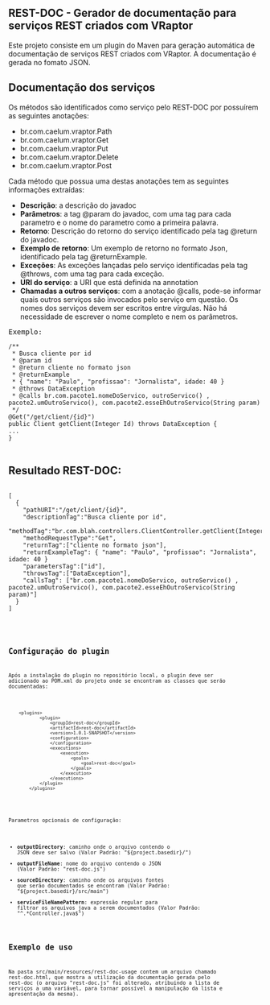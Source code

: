 ## REST-DOC - Gerador de documentação para serviços REST criados com VRaptor

Este projeto consiste em um plugin do Maven para geração automática de documentação de serviços REST criados com VRaptor.
A documentação é gerada no fomato JSON.


## Documentação dos serviços

Os métodos são identificados como serviço pelo REST-DOC por possuírem as seguintes anotações:

- br.com.caelum.vraptor.Path
- br.com.caelum.vraptor.Get
- br.com.caelum.vraptor.Put
- br.com.caelum.vraptor.Delete
- br.com.caelum.vraptor.Post

Cada método que possua uma destas anotações tem as seguintes informações extraídas:  

- **Descrição**: a descrição do javadoc  
- **Parâmetros**: a tag @param do javadoc, com uma tag para cada parametro e o nome do parametro como a primeira palavra.  
- **Retorno**: Descrição do retorno do serviço identificado pela tag @return do javadoc. 
- **Exemplo de retorno**: Um exemplo de retorno no formato Json, identificado pela tag @returnExample.
- **Exceções**: As exceções lançadas pelo serviço identificadas pela tag @throws, com uma tag para cada exceção.
- **URI do serviço**: a URI que está definida na annotation
- **Chamadas a outros serviços**: com a anotação @calls, pode-se informar quais outros serviços são invocados pelo serviço em questão. Os nomes 
dos serviços devem ser escritos entre vírgulas. Não há necessidade de escrever o nome completo e nem os parâmetros.

<pre>
Exemplo:
<code>
/**
 * Busca cliente por id
 * @param id
 * @return cliente no formato json
 * @returnExample
 * { "name": "Paulo", "profissao": "Jornalista", idade: 40 } 
 * @throws DataException
 * @calls br.com.pacote1.nomeDoServico, outroServico() , pacote2.umOutroServico(), com.pacote2.esseEhOutroServico(String param)
 */
@Get("/get/client/{id}")
public Client getClient(Integer Id) throws DataException {
...
}
</code>
</pre>


## Resultado REST-DOC:
<pre>
<code>
[
  {
    "pathURI":"/get/client/{id}",
    "descriptionTag":"Busca cliente por id",
    "methodTag":"br.com.blah.controllers.ClientController.getClient(Integer)",
    "methodRequestType":"Get",
    "returnTag":["cliente no formato json"],
    "returnExampleTag":	{ "name": "Paulo", "profissao": "Jornalista", idade: 40 }
    "parametersTag":["id"],
    "throwsTag":["DataException"],
    "callsTag": ["br.com.pacote1.nomeDoServico, outroServico() , pacote2.umOutroServico(), com.pacote2.esseEhOutroServico(String param)"]
  }
]
<code>
</pre>


## Configuração do plugin

Após a instalação do plugin no repositório local, o plugin deve ser adicionado ao POM.xml do projeto onde se encontram as classes que serão documentadas:

<pre>
<code>
	&lt;plugins&gt;
            &lt;plugin&gt;
                &lt;groupId&gt;rest-doc&lt;/groupId&gt;
                &lt;artifactId&gt;rest-doc&lt;/artifactId&gt;
                &lt;version&gt;1.0.1-SNAPSHOT&lt;/version&gt;
                &lt;configuration&gt;
                &lt;/configuration&gt;
                &lt;executions&gt;
                    &lt;execution&gt;
                        &lt;goals&gt;
                            &lt;goal&gt;rest-doc&lt;/goal&gt;
                        &lt;/goals&gt;
                    &lt;/execution&gt;
                &lt;/executions&gt;
            &lt;/plugin&gt;
        &lt;/plugins&gt;
</code>
</pre>

Parametros opcionais de configuração:

- **outputDirectory**: caminho onde o arquivo contendo o JSON deve ser salvo (Valor Padrão: "${project.basedir}/")
- **outputFileName**: nome do arquivo contendo o JSON (Valor Padrão: "rest-doc.js")	
- **sourceDirectory**: caminho onde os arquivos fontes que serão documentados se encontram (Valor Padrão: "${project.basedir}/src/main")
- **serviceFileNamePattern**: expressão regular para filtrar os arquivos java a serem documentados (Valor Padrão: "^.*Controller\.java$")


## Exemplo de uso

Na pasta src/main/resources/rest-doc-usage contem um arquivo chamado rest-doc.html, que mostra a utilização da documentação 
gerada pelo rest-doc (o arquivo "rest-doc.js" foi alterado, atribuindo a lista de serviços a uma variável, para tornar possível 
a manipulação da lista e apresentação da mesma).